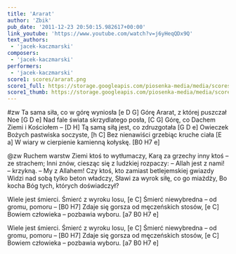 ```yaml
---
title: 'Ararat'
author: 'Zbik'
pub_date: '2011-12-23 20:50:15.982617+00:00'
link_youtube: 'https://www.youtube.com/watch?v=j6yHeqQDx9Q'
text_authors:
 - 'jacek-kaczmarski'
composers:
 - 'jacek-kaczmarski'
performers:
 - 'jacek-kaczmarski'
score1: scores/ararat.png
score1_full: https://storage.googleapis.com/piosenka-media/media/scores/ararat.png
score1_thumb: https://storage.googleapis.com/piosenka-media/media/scores/ararat.png.180x0_q85_upscale.jpg
---
```


#zw
Ta sama siła, co w górę wyniosła [e D G]
Górę Ararat, z której puszczał Noe [G D e]
Nad fale świata skrzydlatego posła, [C G]
Górę, co Dachem Ziemi i Kościołem – [D H]
Tą samą siłą jest, co zdruzgotała [G D e]
Owieczek Bożych pastwiska soczyste, [h C]
Bez nienawiści grzebiąc kruche ciała [E a]
W wiary w cierpienie kamienną kołyskę. [B0 H7 e]

@zw
Ruchem warstw Ziemi ktoś to wytłumaczy,
Karą za grzechy inny ktoś – ze strachem;
Inni znów, ciesząc się z ludzkiej rozpaczy:
– Allah jest z nami! – krzykną. – My z Allahem!
Czy ktoś, kto zamiast betlejemskiej gwiazdy
Widzi nad sobą tylko beton władczy,
Sławi za wyrok siłę, co go miażdży,
Bo kocha Bóg tych, których doświadczył?

Wiele jest śmierci. Śmierć z wyroku losu, [e C]
Śmierć niewybredna – od gromu, pomoru – [B0 H7]
Zdaje się gorsza od męczeńskich stosów, [e C]
Bowiem człowieka – pozbawia wyboru. [a7 B0 H7 e]

Wiele jest śmierci. Śmierć z wyroku losu, [e C]
Śmierć niewybredna – od gromu, pomoru – [B0 H7]
Zdaje się gorsza od męczeńskich stosów, [e C]
Bowiem człowieka – pozbawia wyboru. [a7 B0 H7 e]